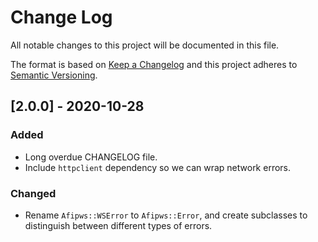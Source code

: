 # Change Log

All notable changes to this project will be documented in this file.

The format is based on [Keep a Changelog](http://keepachangelog.com/) and this project adheres to [Semantic Versioning](http://semver.org/).

## [2.0.0] - 2020-10-28

### Added

- Long overdue CHANGELOG file.
- Include `httpclient` dependency so we can wrap network errors.

### Changed

- Rename `Afipws::WSError` to `Afipws::Error`, and create subclasses to distinguish between different types of errors.
